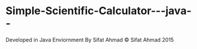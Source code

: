 # Simple-Scientific-Calculator---java--
Developed in Java Enviornment By Sifat Ahmad
        © Sifat Ahmad 2015

